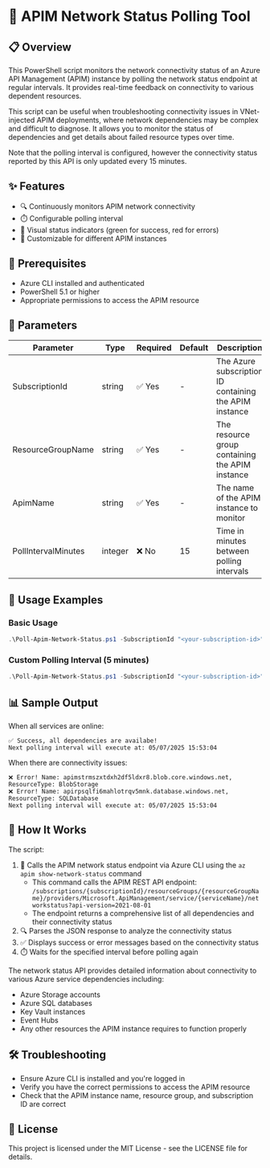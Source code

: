# 🔄 APIM Network Status Polling Tool

## 📋 Overview

This PowerShell script monitors the network connectivity status of an Azure API Management (APIM) instance by polling the network status endpoint at regular intervals. It provides real-time feedback on connectivity to various dependent resources.

This script can be useful when troubleshooting connectivity issues in VNet-injected APIM deployments, where network dependencies may be complex and difficult to diagnose. It allows you to monitor the status of dependencies and get
details about failed resource types over time.

Note that the polling interval is configured, however the connectivity status reported by this API is only updated
every 15 minutes.
## ✨ Features

- 🔍 Continuously monitors APIM network connectivity
- ⏱️ Configurable polling interval
- 🚦 Visual status indicators (green for success, red for errors)
- 🔧 Customizable for different APIM instances

## 📝 Prerequisites

- Azure CLI installed and authenticated
- PowerShell 5.1 or higher
- Appropriate permissions to access the APIM resource

## 🔧 Parameters

| Parameter | Type | Required | Default | Description |
|-----------|------|----------|---------|-------------|
| SubscriptionId | string | ✅ Yes | - | The Azure subscription ID containing the APIM instance |
| ResourceGroupName | string | ✅ Yes | - | The resource group containing the APIM instance |
| ApimName | string | ✅ Yes | - | The name of the APIM instance to monitor |
| PollIntervalMinutes | integer | ❌ No | 15 | Time in minutes between polling intervals |

## 🚀 Usage Examples

### Basic Usage

```powershell
.\Poll-Apim-Network-Status.ps1 -SubscriptionId "<your-subscription-id>" -ResourceGroupName "<your-resource-group>" -ApimName "<your-apim-name>"
```

### Custom Polling Interval (5 minutes)

```powershell
.\Poll-Apim-Network-Status.ps1 -SubscriptionId "<your-subscription-id>" -ResourceGroupName "<your-resource-group>" -ApimName "<your-apim-name>" -PollIntervalMinutes 5
```

## 📊 Sample Output

When all services are online:
```
✅ Success, all dependencies are availabe!
Next polling interval will execute at: 05/07/2025 15:53:04
```

When there are connectivity issues:
```
❌ Error! Name: apimstrmszxtdxh2df5ldxr8.blob.core.windows.net, ResourceType: BlobStorage
❌ Error! Name: apirpsqlfi6mahlotrqv5mnk.database.windows.net, ResourceType: SQLDatabase
Next polling interval will execute at: 05/07/2025 15:53:04
```

## 📝 How It Works

The script:
1. 🔄 Calls the APIM network status endpoint via Azure CLI using the `az apim show-network-status` command
   - This command calls the APIM REST API endpoint: `/subscriptions/{subscriptionId}/resourceGroups/{resourceGroupName}/providers/Microsoft.ApiManagement/service/{serviceName}/networkstatus?api-version=2021-08-01`
   - The endpoint returns a comprehensive list of all dependencies and their connectivity status
2. 🔍 Parses the JSON response to analyze the connectivity status
3. ✅ Displays success or error messages based on the connectivity status
4. ⏱️ Waits for the specified interval before polling again

The network status API provides detailed information about connectivity to various Azure service dependencies including:
- Azure Storage accounts
- Azure SQL databases
- Key Vault instances
- Event Hubs
- Any other resources the APIM instance requires to function properly

## 🛠️ Troubleshooting

- Ensure Azure CLI is installed and you're logged in
- Verify you have the correct permissions to access the APIM resource
- Check that the APIM instance name, resource group, and subscription ID are correct

## 📜 License

This project is licensed under the MIT License - see the LICENSE file for details.
